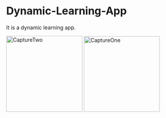 # Dynamic-Learning-App
It is a dynamic learning app. 

<img width="204" alt="CaptureTwo" src="https://github.com/LeoMardy/Dynamic-Learning-App/assets/110097342/377f79ee-a092-4aa3-8888-bbb0dbfdd95b">
<img width="203" alt="CaptureOne" src="https://github.com/LeoMardy/Dynamic-Learning-App/assets/110097342/1acfd220-6e08-426a-a7f8-28753697b7c4">
